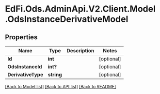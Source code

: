 # EdFi.Ods.AdminApi.V2.Client.Model.OdsInstanceDerivativeModel

## Properties

Name | Type | Description | Notes
------------ | ------------- | ------------- | -------------
**Id** | **int** |  | [optional] 
**OdsInstanceId** | **int?** |  | [optional] 
**DerivativeType** | **string** |  | [optional] 

[[Back to Model list]](../README.md#documentation-for-models) [[Back to API list]](../README.md#documentation-for-api-endpoints) [[Back to README]](../README.md)

